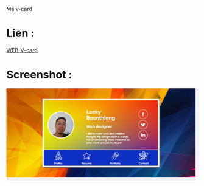 Ma v-card

# Lien :
[WEB-V-card](https://lockybounty.github.io/V-card/)

# Screenshot :

![Alt text](https://github.com/LockyBounty/V-card/blob/master/images/v-card_index.html.png "Normal 1st page")
